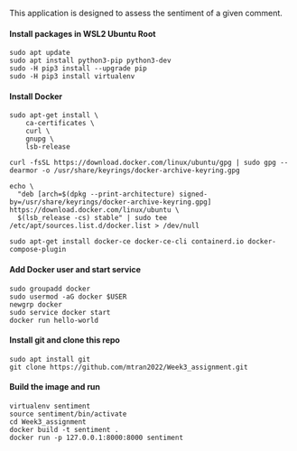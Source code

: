 This application is designed to assess the sentiment of a given comment.

#### Install packages in WSL2 Ubuntu Root
```
sudo apt update
sudo apt install python3-pip python3-dev
sudo -H pip3 install --upgrade pip
sudo -H pip3 install virtualenv
```
#### Install Docker
```
sudo apt-get install \
    ca-certificates \
    curl \
    gnupg \
    lsb-release

curl -fsSL https://download.docker.com/linux/ubuntu/gpg | sudo gpg --dearmor -o /usr/share/keyrings/docker-archive-keyring.gpg

echo \
  "deb [arch=$(dpkg --print-architecture) signed-by=/usr/share/keyrings/docker-archive-keyring.gpg] https://download.docker.com/linux/ubuntu \
  $(lsb_release -cs) stable" | sudo tee /etc/apt/sources.list.d/docker.list > /dev/null

sudo apt-get install docker-ce docker-ce-cli containerd.io docker-compose-plugin
```
#### Add Docker user and start service
```
sudo groupadd docker
sudo usermod -aG docker $USER
newgrp docker
sudo service docker start
docker run hello-world
```
#### Install git and clone this repo
```
sudo apt install git
git clone https://github.com/mtran2022/Week3_assignment.git
```

#### Build the image and run
```
virtualenv sentiment
source sentiment/bin/activate
cd Week3_assignment
docker build -t sentiment .
docker run -p 127.0.0.1:8000:8000 sentiment
```